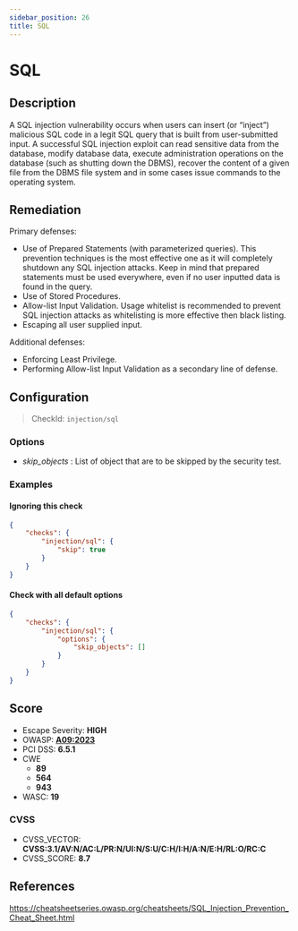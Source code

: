 ```yaml
---
sidebar_position: 26
title: SQL
---
```


# SQL

## Description

A SQL injection vulnerability occurs when users can insert (or “inject”) malicious SQL code in a legit SQL query that is built from user-submitted input.
A successful SQL injection exploit can read sensitive data from the database, modify database data, execute administration operations on the database (such as shutting down the DBMS), recover the content of a given file from the DBMS file system and in some cases issue commands to the operating system.

## Remediation

Primary defenses:
- Use of Prepared Statements (with parameterized queries). This prevention techniques is the most effective one as it will completely shutdown any SQL injection attacks. Keep in mind that prepared statements must be used everywhere, even if no user inputted data is found in the query.
- Use of Stored Procedures.
- Allow-list Input Validation. Usage whitelist is recommended to prevent SQL injection attacks as whitelisting is more effective then black listing.
- Escaping all user supplied input.

Additional defenses:
- Enforcing Least Privilege.
- Performing Allow-list Input Validation as a secondary line of defense.


## Configuration

> CheckId: `injection/sql`

### Options

- *skip_objects* : List of object that are to be skipped by the security test.



### Examples


#### Ignoring this check

```json
{
    "checks": {
        "injection/sql": {
            "skip": true
        }
    }
}
```


#### Check with all default options

```json
{
    "checks": {
        "injection/sql": {
            "options": {
                "skip_objects": []
            }
        }
    }
}
```




## Score

- Escape Severity: **<span className="high-severity">HIGH</span>**
- OWASP: **[A09:2023](https://github.com/OWASP/API-Security/blob/master/2023/en/src/0xa9-improper-assets-management.md)**
- PCI DSS: **6.5.1**
- CWE
  - **89**
  - **564**
  - **943**
- WASC: **19**



### CVSS

- CVSS_VECTOR: **CVSS:3.1/AV:N/AC:L/PR:N/UI:N/S:U/C:H/I:H/A:N/E:H/RL:O/RC:C**
- CVSS_SCORE: **8.7**

## References

https://cheatsheetseries.owasp.org/cheatsheets/SQL_Injection_Prevention_Cheat_Sheet.html
